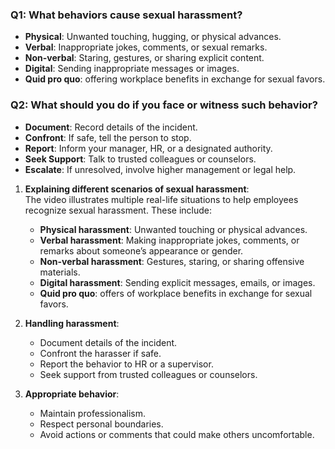 ### Q1: What behaviors cause sexual harassment?  
- **Physical**: Unwanted touching, hugging, or physical advances.  
- **Verbal**: Inappropriate jokes, comments, or sexual remarks.  
- **Non-verbal**: Staring, gestures, or sharing explicit content.  
- **Digital**: Sending inappropriate messages or images. 
- **Quid pro quo**: offering workplace benefits in exchange for sexual favors.   

### Q2: What should you do if you face or witness such behavior?  
- **Document**: Record details of the incident.  
- **Confront**: If safe, tell the person to stop.  
- **Report**: Inform your manager, HR, or a designated authority.  
- **Seek Support**: Talk to trusted colleagues or counselors.  
- **Escalate**: If unresolved, involve higher management or legal help.  

1. **Explaining different scenarios of sexual harassment**:  
   The video illustrates multiple real-life situations to help employees recognize sexual harassment. These include:  
   - **Physical harassment**: Unwanted touching or physical advances.  
   - **Verbal harassment**: Making inappropriate jokes, comments, or remarks about someone’s appearance or gender.  
   - **Non-verbal harassment**: Gestures, staring, or sharing offensive materials.  
   - **Digital harassment**: Sending explicit messages, emails, or images.  
   - **Quid pro quo**: offers of workplace benefits in exchange for sexual favors.  

2. **Handling harassment**:  
   - Document details of the incident.  
   - Confront the harasser if safe.  
   - Report the behavior to HR or a supervisor.  
   - Seek support from trusted colleagues or counselors.  

3. **Appropriate behavior**:  
   - Maintain professionalism.  
   - Respect personal boundaries.  
   - Avoid actions or comments that could make others uncomfortable.
